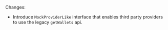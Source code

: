 Changes:
* Introduce `MockProviderLike` interface that enables third party providers to use the legacy `getWallets` api.
